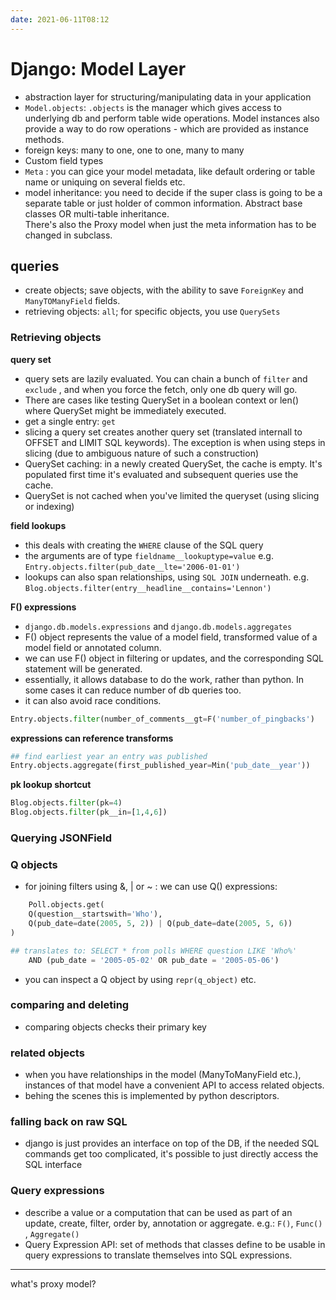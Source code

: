 ```yaml
---
date: 2021-06-11T08:12
---
```


# Django: Model Layer

- abstraction layer for structuring/manipulating data in your application
- `Model.objects`: `.objects` is the manager which gives access to underlying db and perform table wide operations. Model instances also provide a way to do row operations - which are provided as instance methods. 
- foreign keys: many to one, one to one, many to many
- Custom field types
- `Meta` : you can gice your model metadata, like default ordering or table name or uniquing on several fields etc.
- model inheritance: you need to decide if the super class is going to be a separate table or just holder of common information. Abstract base classes OR multi-table inheritance.  
There's also the Proxy model when just the meta information has to be changed in subclass.

## queries
- create objects; save objects, with the ability to save `ForeignKey` and `ManyTOManyField` fields.
- retrieving objects: `all`; for specific objects, you use `QuerySets` 

### Retrieving objects

**query set**
- query sets are lazily evaluated. You can chain a bunch of `filter` and `exclude` , and when you force the fetch, only one db query will go. 
- There are cases like testing QuerySet in a boolean context or len() where QuerySet might be immediately executed.
- get a single entry: `get`
- slicing a query set creates another query set (translated internall to OFFSET and LIMIT SQL keywords). The exception is when using steps in slicing (due to ambiguous nature of such a construction)
- QuerySet caching: in a newly created QuerySet, the cache is empty. It's populated first time it's evaluated and subsequent queries use the cache.
- QuerySet is not cached when you've limited the queryset (using slicing or indexing)



**field lookups**
- this deals with creating the `WHERE` clause of the SQL query
- the arguments are of type `fieldname__lookuptype=value` e.g. `Entry.objects.filter(pub_date__lte='2006-01-01')`  
- lookups can also span relationships, using `SQL JOIN` underneath. e.g. `Blog.objects.filter(entry__headline__contains='Lennon')`  

**F() expressions**
- `django.db.models.expressions` and `django.db.models.aggregates`
- F() object represents the value of a model field, transformed value of a model field or annotated column.
- we can use F() object in filtering or updates, and the corresponding SQL statement will be generated.
- essentially, it allows database to do the work, rather than python. In some cases it can reduce number of db queries too.
- it can also avoid race conditions.
```python
Entry.objects.filter(number_of_comments__gt=F('number_of_pingbacks')
```

**expressions can reference transforms**
```python
## find earliest year an entry was published
Entry.objects.aggregate(first_published_year=Min('pub_date__year'))
```

**pk lookup shortcut**
```python
Blog.objects.filter(pk=4)
Blog.objects.filter(pk__in=[1,4,6])
```

### Querying JSONField

### Q objects
- for joining filters using &, | or ~ : we can use Q() expressions:
```python
    Poll.objects.get(
    Q(question__startswith='Who'),
    Q(pub_date=date(2005, 5, 2)) | Q(pub_date=date(2005, 5, 6))
)

## translates to: SELECT * from polls WHERE question LIKE 'Who%'
    AND (pub_date = '2005-05-02' OR pub_date = '2005-05-06')
```
- you can inspect a Q object by using `repr(q_object)` etc.


### comparing and deleting
- comparing objects checks their primary key

### related objects
- when you have relationships in the model (ManyToManyField etc.), instances of that model have a convenient API to access related objects.
- behing the scenes this is implemented by python descriptors.

### falling back on raw SQL
- django is just provides an interface on top of the DB, if the needed SQL commands get too complicated, it's possible to just directly access the SQL interface


### Query expressions
- describe a value or a computation that can be used as part of an update, create, filter, order by, annotation or aggregate. e.g.: `F()`, `Func()` , `Aggregate()`  
- Query Expression API: set of methods that classes define to be usable in query expressions to translate themselves into SQL expressions.



---
what's proxy model?
